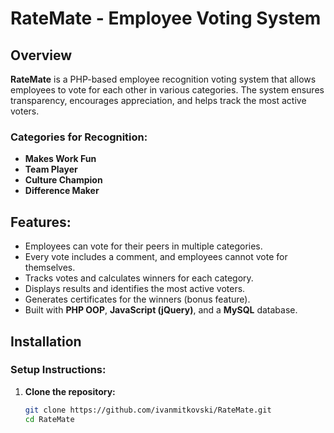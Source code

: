# RateMate - Employee Voting System

## Overview
**RateMate** is a PHP-based employee recognition voting system that allows employees to vote for each other in various categories. The system ensures transparency, encourages appreciation, and helps track the most active voters.

### Categories for Recognition:
- **Makes Work Fun**
- **Team Player**
- **Culture Champion**
- **Difference Maker**

## Features:
- Employees can vote for their peers in multiple categories.
- Every vote includes a comment, and employees cannot vote for themselves.
- Tracks votes and calculates winners for each category.
- Displays results and identifies the most active voters.
- Generates certificates for the winners (bonus feature).
- Built with **PHP OOP**, **JavaScript (jQuery)**, and a **MySQL** database.

## Installation

### Setup Instructions:

1. **Clone the repository:**
   ```bash
   git clone https://github.com/ivanmitkovski/RateMate.git
   cd RateMate

